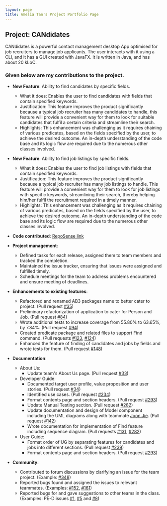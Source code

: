 ```yaml
---
layout: page
title: Amelia Tan's Project Portfolio Page
---
```


## Project: CANdidates

CANdidates is a powerful contact management desktop App optimised for job recruiters to manage job applicants.
The user interacts with it using a CLI, and it has a GUI created with JavaFX. It is written in Java, and has about 20 kLoC.

### Given below are my contributions to the project.

* **New Feature**: Ability to find candidates by specific fields.
  * What it does: Enables the user to find candidates with fields that contain specified keywords.
  * Justification: This feature improves the product significantly because a typical job recruiter has many candidates to handle, this feature will provide a convenient way for them to look for suitable candidates that fulfil a certain criteria and streamline their search.
  * Highlights: This enhancement was challenging as it requires chaining of various predicates, based on the fields specified by the user, to achieve the desired outcome. An in-depth understanding of the code base and its logic flow are required due to the numerous other classes involved.

* **New Feature**: Ability to find job listings by specific fields.
  * What it does: Enables the user to find job listings with fields that contain specified keywords.
  * Justification: This feature improves the product significantly because a typical job recruiter has many job listings to handle. This feature will provide a convenient way for them to look for job listings with specific keywords, streamlining their search, thereby helping him/her fulfil the recruitment required in a timely manner.
  * Highlights: This enhancement was challenging as it requires chaining of various predicates, based on the fields specified by the user, to achieve the desired outcome. An in-depth understanding of the code base and its logic flow are required due to the numerous other classes involved.

* **Code contributed**: [RepoSense link](https://nus-cs2103-ay2021s1.github.io/tp-dashboard/#search=ameliatjy&sort=groupTitle&sortWithin=title&since=2020-08-14&timeframe=commit&mergegroup=&groupSelect=groupByAuthors&breakdown=false&tabOpen=false)

* **Project management**:
  * Defined tasks for each release, assigned them to team members and tracked the completion.
  * Maintained the issue tracker, ensuring that issues were assigned and fulfilled timely.
  * Schedule meetings for the team to address problems encountered and ensure meeting of deadlines.

* **Enhancements to existing features**:
  * Refactored and renamed AB3 packages name to better cater to project. (Pull request [\#35](https://github.com/AY2021S1-CS2103T-T17-3/tp/pull/35))
  * Preliminary refactorization of application to cater for Person and Job. (Pull request [\#84](https://github.com/AY2021S1-CS2103T-T17-3/tp/pull/84))
  * Wrote additional tests to increase coverage from 55.80% to 63.65%, by 7.84%. (Pull request [\#94](https://github.com/AY2021S1-CS2103T-T17-3/tp/pull/94))
  * Created predicate package and related files to support Find command. (Pull requests [\#123](https://github.com/AY2021S1-CS2103T-T17-3/tp/pull/123), [\#124](https://github.com/AY2021S1-CS2103T-T17-3/tp/pull/124))
  * Enhanced the feature of finding of candidates and jobs by fields and wrote tests for them. (Pull request [\#148](https://github.com/AY2021S1-CS2103T-T17-3/tp/pull/148))

* **Documentation**:
  * About Us:
    * Update team's About Us page. (Pull request [\#33](https://github.com/AY2021S1-CS2103T-T17-3/tp/pull/33))
  * Developer Guide:
    * Documented target user profile, value proposition and user stories. (Pull request [\#34](https://github.com/AY2021S1-CS2103T-T17-3/tp/pull/34))
    * Identified use cases. (Pull request [\#234](https://github.com/AY2021S1-CS2103T-T17-3/tp/pull/234))
    * Format contents page and section headers. (Pull request [\#293](https://github.com/AY2021S1-CS2103T-T17-3/tp/pull/293))
    * Update Manual Testing section. (Pull request [\#282](https://github.com/AY2021S1-CS2103T-T17-3/tp/pull/282))
    * Update documentation and design of Model component including the UML diagrams along with teammate [Joon Jie](breadpeanutbutter.md). (Pull request [\#142](https://github.com/AY2021S1-CS2103T-T17-3/tp/pull/142))
    * Wrote documentation for implementation of Find feature including sequence diagram. (Pull requests [\#131](https://github.com/AY2021S1-CS2103T-T17-3/tp/pull/131), [\#282](https://github.com/AY2021S1-CS2103T-T17-3/tp/pull/282))
  * User Guide:
    * Format order of UG by separating features for candidates and jobs into different sections. (Pull request [\#239](https://github.com/AY2021S1-CS2103T-T17-3/tp/pull/239))
    * Format contents page and section headers. (Pull request [\#293](https://github.com/AY2021S1-CS2103T-T17-3/tp/pull/293))

* **Community**:
  * Contributed to forum discussions by clarifying an issue for the team project. (Example: [\#348](https://github.com/nus-cs2103-AY2021S1/forum/issues/348))
  * Reported bugs found and assigned the issues to relevant teammates. (Examples: [\#152](https://github.com/AY2021S1-CS2103T-T17-3/tp/issues/152), [\#161](https://github.com/AY2021S1-CS2103T-T17-3/tp/issues/161))
  * Reported bugs for and gave suggestions to other teams in the class. (Examples: PE-D issues [\#1](https://github.com/ameliatjy/ped/issues/1), [\#5](https://github.com/ameliatjy/ped/issues/5) and [\#8](https://github.com/ameliatjy/ped/issues/8))
